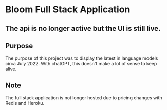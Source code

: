 # Bloom Full Stack Application

## The api is no longer active but the UI is still live. 

## Purpose 
The purpose of this project was to display the latest in language models circa July 2022. With chatGPT, this doesn't make a lot of sense to keep alive. 

## Note
The full stack application is not longer hosted due to pricing changes with Redis and Heroku. 
